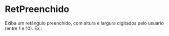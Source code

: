 # RetPreenchido
Exiba um retângulo preenchido, com altura e largura digitados pelo usuário (entre 1 e 10).  Ex.:
